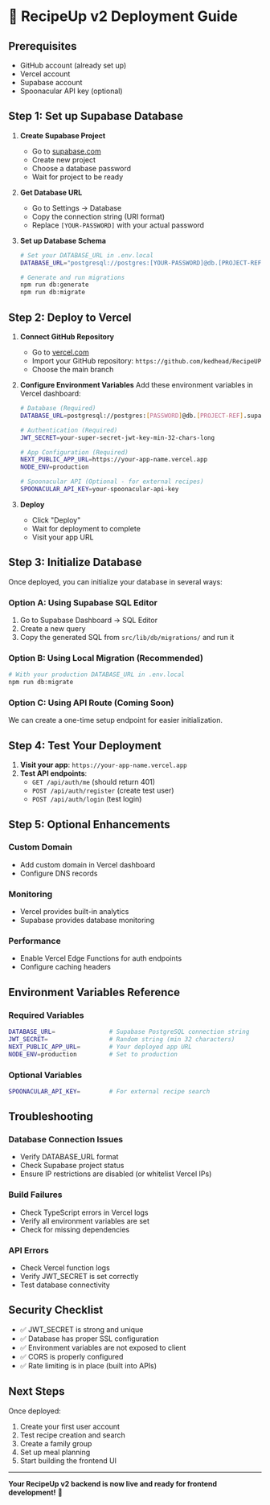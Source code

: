 # 🚀 RecipeUp v2 Deployment Guide

## Prerequisites

- GitHub account (already set up)
- Vercel account
- Supabase account
- Spoonacular API key (optional)

## Step 1: Set up Supabase Database

1. **Create Supabase Project**
   - Go to [supabase.com](https://supabase.com)
   - Create new project
   - Choose a database password
   - Wait for project to be ready

2. **Get Database URL**
   - Go to Settings → Database
   - Copy the connection string (URI format)
   - Replace `[YOUR-PASSWORD]` with your actual password

3. **Set up Database Schema**
   ```bash
   # Set your DATABASE_URL in .env.local
   DATABASE_URL="postgresql://postgres:[YOUR-PASSWORD]@db.[PROJECT-REF].supabase.co:5432/postgres"
   
   # Generate and run migrations
   npm run db:generate
   npm run db:migrate
   ```

## Step 2: Deploy to Vercel

1. **Connect GitHub Repository**
   - Go to [vercel.com](https://vercel.com)
   - Import your GitHub repository: `https://github.com/kedhead/RecipeUP`
   - Choose the main branch

2. **Configure Environment Variables**
   Add these environment variables in Vercel dashboard:

   ```bash
   # Database (Required)
   DATABASE_URL=postgresql://postgres:[PASSWORD]@db.[PROJECT-REF].supabase.co:5432/postgres
   
   # Authentication (Required)
   JWT_SECRET=your-super-secret-jwt-key-min-32-chars-long
   
   # App Configuration (Required)
   NEXT_PUBLIC_APP_URL=https://your-app-name.vercel.app
   NODE_ENV=production
   
   # Spoonacular API (Optional - for external recipes)
   SPOONACULAR_API_KEY=your-spoonacular-api-key
   ```

3. **Deploy**
   - Click "Deploy"
   - Wait for deployment to complete
   - Visit your app URL

## Step 3: Initialize Database

Once deployed, you can initialize your database in several ways:

### Option A: Using Supabase SQL Editor
1. Go to Supabase Dashboard → SQL Editor
2. Create a new query
3. Copy the generated SQL from `src/lib/db/migrations/` and run it

### Option B: Using Local Migration (Recommended)
```bash
# With your production DATABASE_URL in .env.local
npm run db:migrate
```

### Option C: Using API Route (Coming Soon)
We can create a one-time setup endpoint for easier initialization.

## Step 4: Test Your Deployment

1. **Visit your app**: `https://your-app-name.vercel.app`
2. **Test API endpoints**: 
   - `GET /api/auth/me` (should return 401)
   - `POST /api/auth/register` (create test user)
   - `POST /api/auth/login` (test login)

## Step 5: Optional Enhancements

### Custom Domain
- Add custom domain in Vercel dashboard
- Configure DNS records

### Monitoring
- Vercel provides built-in analytics
- Supabase provides database monitoring

### Performance
- Enable Vercel Edge Functions for auth endpoints
- Configure caching headers

## Environment Variables Reference

### Required Variables
```bash
DATABASE_URL=               # Supabase PostgreSQL connection string
JWT_SECRET=                 # Random string (min 32 characters)
NEXT_PUBLIC_APP_URL=        # Your deployed app URL
NODE_ENV=production         # Set to production
```

### Optional Variables
```bash
SPOONACULAR_API_KEY=        # For external recipe search
```

## Troubleshooting

### Database Connection Issues
- Verify DATABASE_URL format
- Check Supabase project status
- Ensure IP restrictions are disabled (or whitelist Vercel IPs)

### Build Failures
- Check TypeScript errors in Vercel logs
- Verify all environment variables are set
- Check for missing dependencies

### API Errors
- Check Vercel function logs
- Verify JWT_SECRET is set correctly
- Test database connectivity

## Security Checklist

- ✅ JWT_SECRET is strong and unique
- ✅ Database has proper SSL configuration
- ✅ Environment variables are not exposed to client
- ✅ CORS is properly configured
- ✅ Rate limiting is in place (built into APIs)

## Next Steps

Once deployed:
1. Create your first user account
2. Test recipe creation and search
3. Create a family group
4. Set up meal planning
5. Start building the frontend UI

---

**Your RecipeUp v2 backend is now live and ready for frontend development!** 🎉